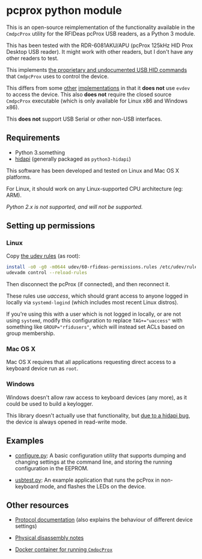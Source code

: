 # pcprox python module

This is an open-source reimplementation of the functionality available in the
`CmdpcProx` utility for the RFIDeas pcProx USB readers, as a Python 3 module.

This has been tested with the RDR-6081AKU/APU (pcProx 125kHz HID Prox Desktop
USB reader). It might work with other readers, but I don't have any other
readers to test.

This implements [the proprietary and undocumented USB HID commands][1] that
`CmdpcProx` uses to control the device.

This differs from some [other][2] [implementations][3] in that it **does not**
use `evdev` to access the device. This also **does not** require the closed
source `CmdpcProx` executable (which is only available for Linux x86 and
Windows x86).

This **does not** support USB Serial or other non-USB interfaces.

## Requirements

* Python 3.something
* [hidapi][0] (generally packaged as `python3-hidapi`)

This software has been developed and tested on Linux and Mac OS X platforms.

For Linux, it should work on any Linux-supported CPU architecture (eg: ARM).

_Python 2.x is not supported, and will not be supported._

## Setting up permissions

### Linux

Copy [the udev rules](./udev/60-rfideas-permissions.rules) (as root):

```bash
install -o0 -g0 -m0644 udev/60-rfideas-permissions.rules /etc/udev/rules.d/
udevadm control --reload-rules
```

Then disconnect the pcProx (if connected), and then reconnect it.

These rules use _uaccess_, which should grant access to anyone logged in locally
via `systemd-logind` (which includes most recent Linux distros).

If you're using this with a user which is not logged in locally, or are not
using `systemd`, modify this configuration to replace `TAG+="uaccess"` with
something like `GROUP="rfidusers"`, which will instead set ACLs based on group
membership.

### Mac OS X

Mac OS X requires that all applications requesting direct access to a keyboard
device run as `root`.

### Windows

Windows doesn't allow raw access to keyboard devices (any more), as it could be
used to build a keylogger.

This library doesn't actually use that functionality, but [due to a hidapi
bug][4], the device is always opened in read-write mode.

## Examples

* [configure.py](./configure.py): A basic configuration utility that supports
  dumping and changing settings at the command line, and storing the running
  configuration in the EEPROM.

* [usbtest.py](./usbtest.py): An example application that runs the pcProx in
  non-keyboard mode, and flashes the LEDs on the device.

## Other resources

* [Protocol documentation][1] (also explains the behaviour of different device
  settings)

* [Physical disassembly notes](./disassembly.md)

* [Docker container for running `CmdpcProx`](./cmdpcprox_docker)

[0]: https://pypi.org/project/hidapi/
[1]: ./protocol.md
[2]: https://github.com/goliatone/rfid-poc
[3]: https://github.com/google/makerspace-auth/blob/master/software/authbox/badgereader_hid_keystroking.py
[4]: https://github.com/signal11/hidapi/pull/335
